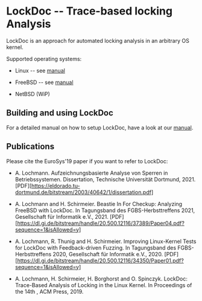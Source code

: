 LockDoc -- Trace-based locking Analysis
=======================================

LockDoc is an approach for automated locking analysis in an
arbitrary OS kernel.

Supported operating systems:

- Linux -- see [manual](manuals/vm-linux-32/README.txt)

- FreeBSD -- see [manual](manuals/vm-freebsd-i386/README.md) 

- NetBSD (WiP)

Building and using LockDoc
--------------------------

For a detailed manual on how to setup LockDoc, have a look at
our [manual](manuals/README.md).

Publications 
------------
Please cite the EuroSys'19 paper if you want to refer to LockDoc:

- A. Lochmann. Aufzeichnungsbasierte Analyse von Sperren in Betriebssystemen.
  Dissertation, Technische Universität Dortmund, 2021.
  [PDF][https://eldorado.tu-dortmund.de/bitstream/2003/40642/1/dissertation.pdf]

- A. Lochmann and H. Schirmeier. Beastie In For Checkup: Analyzing FreeBSD with LockDoc.
 In Tagungsband des FGBS-Herbsttreffens 2021, Gesellschaft für Informatik e.V., 2021.
 [PDF][https://dl.gi.de/bitstream/handle/20.500.12116/37389/Paper04.pdf?sequence=1&isAllowed=y]

-  A. Lochmann, R. Thunig and H. Schirmeier. Improving Linux-Kernel Tests for LockDoc with Feedback-driven Fuzzing.
  In Tagungsband des FGBS-Herbsttreffens 2020, Gesellschaft für Informatik e.V., 2020.
  [PDF][https://dl.gi.de/bitstream/handle/20.500.12116/34350/Paper01.pdf?sequence=1&isAllowed=y]

- A. Lochmann, H. Schirmeier, H. Borghorst and O. Spinczyk. LockDoc: Trace-Based Analysis of Locking in the Linux Kernel.
  In Proceedings of the 14th , ACM Press, 2019.
